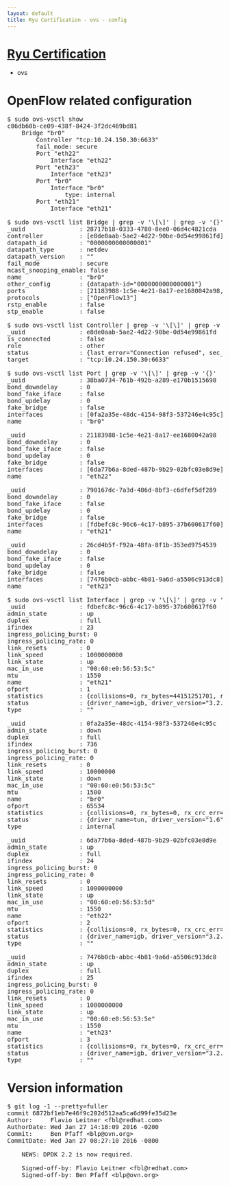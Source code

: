 ```yaml
---
layout: default
title: Ryu Certification - ovs - config
---
```

# [Ryu Certification](http://osrg.github.io/ryu/certification.html)
* ovs 

# OpenFlow related configuration
<pre>
$ sudo ovs-vsctl show
c86db60b-ce09-438f-8424-3f2dc469bd81
    Bridge "br0"
        Controller "tcp:10.24.150.30:6633"
        fail_mode: secure
        Port "eth22"
            Interface "eth22"
        Port "eth23"
            Interface "eth23"
        Port "br0"
            Interface "br0"
                type: internal
        Port "eth21"
            Interface "eth21"

$ sudo ovs-vsctl list Bridge | grep -v '\[\]' | grep -v '{}'
_uuid               : 28717b18-0333-4780-8ee0-06d4c4821cda
controller          : [e8de0aab-5ae2-4d22-90be-0d54e99861fd]
datapath_id         : "0000000000000001"
datapath_type       : netdev
datapath_version    : "<built-in>"
fail_mode           : secure
mcast_snooping_enable: false
name                : "br0"
other_config        : {datapath-id="0000000000000001"}
ports               : [21183988-1c5e-4e21-8a17-ee1680042a98, 26cd4b5f-f92a-48fa-8f1b-353ed9754539, 38ba0734-761b-492b-a289-e170b1515698, 790167dc-7a3d-486d-8bf3-c6dfef5df289]
protocols           : ["OpenFlow13"]
rstp_enable         : false
stp_enable          : false

$ sudo ovs-vsctl list Controller | grep -v '\[\]' | grep -v '{}'
_uuid               : e8de0aab-5ae2-4d22-90be-0d54e99861fd
is_connected        : false
role                : other
status              : {last_error="Connection refused", sec_since_connect="662", sec_since_disconnect="3", state=BACKOFF}
target              : "tcp:10.24.150.30:6633"

$ sudo ovs-vsctl list Port | grep -v '\[\]' | grep -v '{}'
_uuid               : 38ba0734-761b-492b-a289-e170b1515698
bond_downdelay      : 0
bond_fake_iface     : false
bond_updelay        : 0
fake_bridge         : false
interfaces          : [0fa2a35e-48dc-4154-98f3-537246e4c95c]
name                : "br0"

_uuid               : 21183988-1c5e-4e21-8a17-ee1680042a98
bond_downdelay      : 0
bond_fake_iface     : false
bond_updelay        : 0
fake_bridge         : false
interfaces          : [6da77b6a-8ded-487b-9b29-02bfc03e8d9e]
name                : "eth22"

_uuid               : 790167dc-7a3d-486d-8bf3-c6dfef5df289
bond_downdelay      : 0
bond_fake_iface     : false
bond_updelay        : 0
fake_bridge         : false
interfaces          : [fdbefc8c-96c6-4c17-b895-37b600617f60]
name                : "eth21"

_uuid               : 26cd4b5f-f92a-48fa-8f1b-353ed9754539
bond_downdelay      : 0
bond_fake_iface     : false
bond_updelay        : 0
fake_bridge         : false
interfaces          : [7476b0cb-abbc-4b81-9a6d-a5506c913dc8]
name                : "eth23"

$ sudo ovs-vsctl list Interface | grep -v '\[\]' | grep -v '{}'
_uuid               : fdbefc8c-96c6-4c17-b895-37b600617f60
admin_state         : up
duplex              : full
ifindex             : 23
ingress_policing_burst: 0
ingress_policing_rate: 0
link_resets         : 0
link_speed          : 1000000000
link_state          : up
mac_in_use          : "00:60:e0:56:53:5c"
mtu                 : 1550
name                : "eth21"
ofport              : 1
statistics          : {collisions=0, rx_bytes=44151251701, rx_crc_err=0, rx_dropped=0, rx_errors=0, rx_frame_err=0, rx_over_err=0, rx_packets=29493755, tx_bytes=0, tx_dropped=0, tx_errors=0, tx_packets=0}
status              : {driver_name=igb, driver_version="3.2.10-k", firmware_version="2.10-9"}
type                : ""

_uuid               : 0fa2a35e-48dc-4154-98f3-537246e4c95c
admin_state         : down
duplex              : full
ifindex             : 736
ingress_policing_burst: 0
ingress_policing_rate: 0
link_resets         : 0
link_speed          : 10000000
link_state          : down
mac_in_use          : "00:60:e0:56:53:5c"
mtu                 : 1500
name                : "br0"
ofport              : 65534
statistics          : {collisions=0, rx_bytes=0, rx_crc_err=0, rx_dropped=0, rx_errors=0, rx_frame_err=0, rx_over_err=0, rx_packets=0, tx_bytes=0, tx_dropped=0, tx_errors=0, tx_packets=0}
status              : {driver_name=tun, driver_version="1.6", firmware_version="N/A"}
type                : internal

_uuid               : 6da77b6a-8ded-487b-9b29-02bfc03e8d9e
admin_state         : up
duplex              : full
ifindex             : 24
ingress_policing_burst: 0
ingress_policing_rate: 0
link_resets         : 0
link_speed          : 1000000000
link_state          : up
mac_in_use          : "00:60:e0:56:53:5d"
mtu                 : 1550
name                : "eth22"
ofport              : 2
statistics          : {collisions=0, rx_bytes=0, rx_crc_err=0, rx_dropped=0, rx_errors=0, rx_frame_err=0, rx_over_err=0, rx_packets=0, tx_bytes=30067041067, tx_dropped=0, tx_errors=0, tx_packets=20071722}
status              : {driver_name=igb, driver_version="3.2.10-k", firmware_version="2.10-9"}
type                : ""

_uuid               : 7476b0cb-abbc-4b81-9a6d-a5506c913dc8
admin_state         : up
duplex              : full
ifindex             : 25
ingress_policing_burst: 0
ingress_policing_rate: 0
link_resets         : 0
link_speed          : 1000000000
link_state          : up
mac_in_use          : "00:60:e0:56:53:5e"
mtu                 : 1550
name                : "eth23"
ofport              : 3
statistics          : {collisions=0, rx_bytes=0, rx_crc_err=0, rx_dropped=0, rx_errors=0, rx_frame_err=0, rx_over_err=0, rx_packets=0, tx_bytes=7784755500, tx_dropped=0, tx_errors=0, tx_packets=5189837}
status              : {driver_name=igb, driver_version="3.2.10-k", firmware_version="2.10-9"}
type                : ""
</pre>

# Version information
<pre>
$ git log -1 --pretty=fuller
commit 6872bf1eb7e46f9c202d512aa5ca6d99fe35d23e
Author:     Flavio Leitner &lt;fbl@redhat.com&gt;
AuthorDate: Wed Jan 27 14:18:09 2016 -0200
Commit:     Ben Pfaff &lt;blp@ovn.org&gt;
CommitDate: Wed Jan 27 08:27:10 2016 -0800

    NEWS: DPDK 2.2 is now required.
    
    Signed-off-by: Flavio Leitner &lt;fbl@redhat.com&gt;
    Signed-off-by: Ben Pfaff &lt;blp@ovn.org&gt;
</pre>
